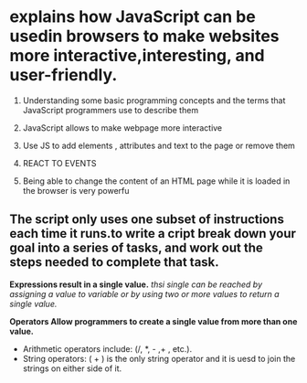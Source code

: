 # explains how JavaScript can be usedin browsers to make websites more interactive,interesting, and user-friendly.

1. Understanding some basic
programming concepts and
the terms that JavaScript
programmers use to
describe them

2. JavaScript allows to make webpage more interactive

3. Use JS to add elements , attributes and text to the page or remove them

4. REACT TO EVENTS

5. Being able to change the content of an HTML page while it is loaded in
the browser is very powerfu


## The script only uses one subset of instructions each time it runs.to write a cript break down your goal into a series of tasks, and work out the steps needed to complete that task.


**Expressions result in a single value.**
_thsi single can be reached by assigning a value to variable or by using two or more values to return a single value._

**Operators Allow programmers to create a single value from more than one value.**
* Arithmetic operators include: (/, *, - ,+ , etc.).
* String operators: ( + ) is the only string operator and it is uesd to join the strings on either side of it.